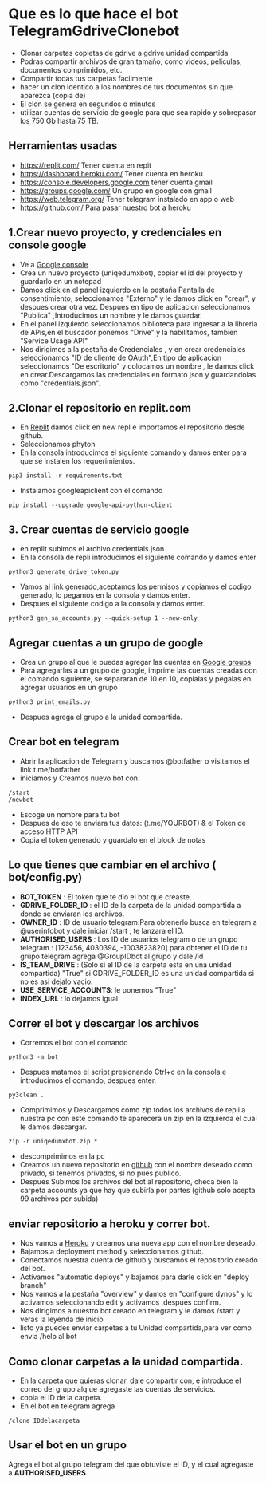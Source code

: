 # Que es lo que hace el bot TelegramGdriveClonebot
- Clonar carpetas copletas de gdrive a gdrive unidad compartida
- Podras compartir archivos de gran tamaño, como videos, peliculas, documentos comprimidos, etc.
- Compartir todas tus carpetas facilmente
- hacer un clon identico a los nombres de tus documentos sin que aparezca (copia de)
- El clon se genera en segundos o minutos
- utilizar cuentas de servicio de google para que sea rapido y sobrepasar los 750 Gb hasta 75 TB.

## Herramientas usadas
- https://replit.com/  Tener cuenta en repit
- https://dashboard.heroku.com/ Tener cuenta en heroku
- https://console.developers.google.com tener cuenta gmail
- https://groups.google.com/   Un grupo en google con gmail
- https://web.telegram.org/   Tener telegram instalado en app o web
- https://github.com/  Para pasar nuestro bot a heroku

## 1.Crear nuevo proyecto, y  credenciales en console google
- Ve a [Google console](https://console.developers.google.com)
- Crea un nuevo proyecto (uniqedumxbot), copiar el id del proyecto y guardarlo en un notepad
- Damos click en el panel izquierdo en la pestaña Pantalla de consentimiento, seleccionamos "Externo" y le damos click en "crear", y despues crear otra vez. Despues en tipo de aplicacion seleccionamos "Publica" ,Introducimos un nombre y le damos guardar.
- En el panel izquierdo seleccionamos biblioteca para ingresar a la libreria de APis,en el buscador ponemos "Drive" y la habilitamos, tambien "Service Usage API"
- Nos dirigimos a la pestaña de Credenciales , y en crear credenciales seleccionamos "ID de cliente de OAuth",En tipo de aplicacion seleccionamos "De escritorio" y colocamos un nombre , le damos click en crear.Descargamos las credenciales en formato json y guardandolas como "credentials.json".

## 2.Clonar el repositorio en replit.com
- En [Replit](https://replit.com/) damos click en new repl e importamos el repositorio desde github.
- Seleccionamos phyton
- En la consola introducimos el siguiente comando y damos enter para que se instalen los requerimientos.
```
pip3 install -r requirements.txt
```
- Instalamos googleapiclient con el comando
```
pip install --upgrade google-api-python-client
```
## 3. Crear cuentas de servicio google
- en replit subimos el archivo credentials.json
- En la consola de repli introducimos el siguiente comando y damos enter
```
python3 generate_drive_token.py
```
- Vamos al link generado,aceptamos los permisos y copiamos el codigo generado, lo pegamos en la consola y damos enter.
- Despues el siguiente codigo a la consola y damos enter.
```
python3 gen_sa_accounts.py --quick-setup 1 --new-only
```

## Agregar cuentas a un grupo de google
- Crea un grupo al que le puedas agregar las cuentas en [Google groups](https://groups.google.com/)
- Para agregarlas a un grupo de google, imprime las cuentas creadas con el comando siguiente, se separaran de 10 en 10, copialas y pegalas en agregar usuarios en un grupo

```
python3 print_emails.py
```
- Despues agrega el grupo a la unidad compartida.

## Crear bot en telegram
- Abrir la aplicacion de Telegram y buscamos @botfather o visitamos el link t.me/botfather
- iniciamos y Creamos nuevo bot con.
```
/start
/newbot
```
- Escoge un nombre para tu bot
- Despues de eso te enviara tus datos: (t.me/YOURBOT) & el Token de acceso HTTP API
- Copia el token generado y guardalo en el block de notas

## Lo que tienes que cambiar en el archivo ( bot/config.py)
- **BOT_TOKEN** : El token que te dio el bot que creaste.
- **GDRIVE_FOLDER_ID** : el ID de la carpeta de la unidad compartida a donde se enviaran los archivos.
- **OWNER_ID** : ID de usuario telegram:Para obtenerlo busca en telegram a @userinfobot y dale iniciar /start , te lanzara el ID.
- **AUTHORISED_USERS** : Los ID de usuarios telegram o de un grupo telegram.: [123456, 4030394, -1003823820] para obtener el ID de tu grupo telegram agrega @GroupIDbot al grupo y dale /id
- **IS_TEAM_DRIVE** : (Solo si el ID de la carpeta esta en una unidad compartida) "True" si GDRIVE_FOLDER_ID es una unidad compartida si no es asi dejalo vacio.
- **USE_SERVICE_ACCOUNTS**: le ponemos "True"
- **INDEX_URL** : lo dejamos igual

## Correr el bot y descargar los archivos
- Corremos el bot con el comando
```
python3 -m bot
```
- Despues matamos el script presionando Ctrl+c en la consola e introducimos el comando, despues enter.
```
py3clean .
```
- Comprimimos y Descargamos como zip todos los archivos de repli a nuestra pc con este comando te aparecera un zip en la izquierda el cual le damos descargar.
```
zip -r uniqedumxbot.zip *
```
- descomprimimos en la pc
- Creamos un nuevo repositorio en [github](https://github.com) con el nombre deseado como privado, si tenemos privados, si no pues publico.
- Despues Subimos los archivos del bot al repositorio, checa bien la carpeta accounts ya que hay que subirla por partes (github solo acepta 99 archivos por subida)

## enviar repositorio a heroku y correr bot.
- Nos vamos a [Heroku](https://dashboard.heroku.com/) y creamos una nueva app con el nombre deseado.
- Bajamos a deployment method y seleccionamos github.
- Conectamos nuestra cuenta de github y buscamos el repositorio creado del bot.
- Activamos "automatic deploys" y bajamos para darle click en "deploy branch"
- Nos vamos a la pestaña "overview" y damos en "configure dynos" y lo activamos seleccionando edit y activamos ,despues confirm.
- Nos dirigimos a nuestro bot creado en telegram y le damos /start y veras la leyenda de inicio
- listo ya puedes enviar carpetas a tu Unidad compartida,para ver como envia /help al bot

## Como clonar carpetas a la unidad compartida.
- En la carpeta que quieras clonar, dale compartir con, e introduce el correo del grupo alq ue agregaste las cuentas de servicios.
- copia el ID de la carpeta.
- En el bot en telegram agrega
```
/clone IDdelacarpeta
```

## Usar el bot en un grupo
Agrega el bot al grupo telegram del que obtuviste el ID, y el cual agregaste a **AUTHORISED_USERS**
